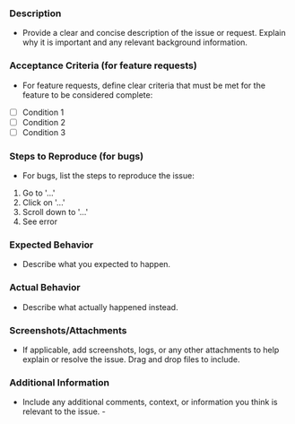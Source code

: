 ### **Description**
- Provide a clear and concise description of the issue or request. Explain why it is important and any relevant background information.

### **Acceptance Criteria (for feature requests)**
- For feature requests, define clear criteria that must be met for the feature to be considered complete:
- [ ] Condition 1
- [ ] Condition 2
- [ ] Condition 3

### **Steps to Reproduce (for bugs)**
- For bugs, list the steps to reproduce the issue:
1. Go to '...'
2. Click on '...'
3. Scroll down to '...'
4. See error

### **Expected Behavior**
- Describe what you expected to happen. 

### **Actual Behavior**
- Describe what actually happened instead.

### **Screenshots/Attachments**
- If applicable, add screenshots, logs, or any other attachments to help explain or resolve the issue. Drag and drop files to include.

### **Additional Information**
- Include any additional comments, context, or information you think is relevant to the issue. -

